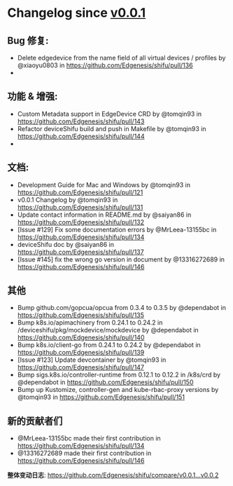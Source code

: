 # Changelog since [v0.0.1](https://github.com/Edgenesis/shifu/releases/tag/v0.0.1)
## Bug 修复:
* Delete edgedevice from the name field of all virtual devices / profiles  by @xiaoyu0803 in https://github.com/Edgenesis/shifu/pull/136
* 
## 功能 & 增强:
* Custom Metadata support in EdgeDevice CRD by @tomqin93 in https://github.com/Edgenesis/shifu/pull/143
* Refactor deviceShifu build and push in Makefile by @tomqin93 in https://github.com/Edgenesis/shifu/pull/144
* 
## 文档:
* Development Guide for Mac and Windows by @tomqin93 in https://github.com/Edgenesis/shifu/pull/121
* v0.0.1 Changelog by @tomqin93 in https://github.com/Edgenesis/shifu/pull/131
* Update contact information in README.md by @saiyan86 in https://github.com/Edgenesis/shifu/pull/132
* [Issue #129] Fix some documentation errors by @MrLeea-13155bc in https://github.com/Edgenesis/shifu/pull/134
* deviceShifu doc by @saiyan86 in https://github.com/Edgenesis/shifu/pull/137
* [Issue #145] fix the wrong go version in document by @13316272689 in https://github.com/Edgenesis/shifu/pull/146


## 其他
* Bump github.com/gopcua/opcua from 0.3.4 to 0.3.5 by @dependabot in https://github.com/Edgenesis/shifu/pull/135
* Bump k8s.io/apimachinery from 0.24.1 to 0.24.2 in /deviceshifu/pkg/mockdevice/mockdevice by @dependabot in https://github.com/Edgenesis/shifu/pull/140
* Bump k8s.io/client-go from 0.24.1 to 0.24.2 by @dependabot in https://github.com/Edgenesis/shifu/pull/139
* [Issue #123] Update devcontainer by @tomqin93 in https://github.com/Edgenesis/shifu/pull/147
* Bump sigs.k8s.io/controller-runtime from 0.12.1 to 0.12.2 in /k8s/crd by @dependabot in https://github.com/Edgenesis/shifu/pull/150
* Bump up Kustomize, controller-gen and kube-rbac-proxy versions by @tomqin93 in https://github.com/Edgenesis/shifu/pull/151


## 新的贡献者们
* @MrLeea-13155bc made their first contribution in https://github.com/Edgenesis/shifu/pull/134
* @13316272689 made their first contribution in https://github.com/Edgenesis/shifu/pull/146

**整体变动日志**: https://github.com/Edgenesis/shifu/compare/v0.0.1...v0.0.2